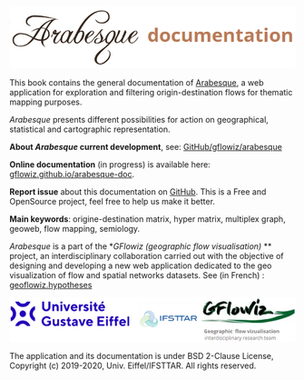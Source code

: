 ![](images/logo_arabesque_DOC.png)


This book contains the general documentation of [Arabesque](http://arabesque.ifsttar.fr/), a web application for exploration and filtering origin-destination flows for thematic mapping purposes.

_Arabesque_ presents different possibilities for action on geographical, statistical and cartographic representation.

**About _Arabesque_ current development**, see: [GitHub/gflowiz/arabesque](https://github.com/gflowiz/arabesque-dev)

**Online documentation** (in progress) is available here: [gflowiz.github.io/arabesque-doc](https://gflowiz.github.io/arabesque-doc/).

**Report issue** about this documentation on [GitHub](https://github.com/gflowiz/arabesque-doc/issues). 
This is a Free and OpenSource project, feel free to help us make it better.

**Main keywords**: origine-destination matrix, hyper matrix, multiplex graph, geoweb, flow mapping, semiology.

_Arabesque_ is a part of the **GFlowiz (geographic flow visualisation)* ** project, 
an interdisciplinary collaboration carried out with the objective of designing 
and developing a new web application dedicated to the geo visualization of flow 
and spatial networks datasets. See (in French) : [geoflowiz.hypotheses](https://geoflowiz.hypotheses.org/)

![](images/logo_UGE-gflowiz.png)

The application and its documentation is under BSD 2-Clause License, Copyright (c) 2019-2020, Univ. Eiffel/IFSTTAR. All rights reserved.
